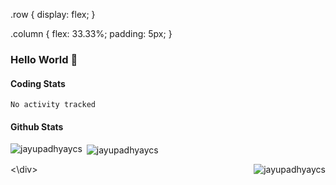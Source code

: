 .row {
  display: flex;
}

.column {
  flex: 33.33%;
  padding: 5px;
}

### Hello World 👋

#### Coding Stats
<!--START_SECTION:waka-->

```text
No activity tracked
```

<!--END_SECTION:waka-->
#### Github Stats
<div class="row"> 
<p class="column"><img align="left" src="https://github-readme-stats.vercel.app/api/top-langs?username=jayupadhyaycs&theme=tokyonight&show_icons=true&locale=en&layout=compact" alt="jayupadhyaycs" /></p>

<p class="column">&nbsp;<img align="center" src="https://github-readme-stats.vercel.app/api?username=jayupadhyaycs&theme=tokyonight&show_icons=true&locale=en" alt="jayupadhyaycs" /></p>

<p class="column"><img align="right" src="https://github-readme-streak-stats.herokuapp.com/?user=jayupadhyaycs&theme=tokyonight&" alt="jayupadhyaycs" /></p>
  <\div>
<!--
**JayUpadhyayCS/JayUpadhyayCS** is a ✨ _special_ ✨ repository because its `README.md` (this file) appears on your GitHub profile.

Here are some ideas to get you started:

- 🔭 I’m currently working on ...
- 🌱 I’m currently learning ...
- 👯 I’m looking to collaborate on ...
- 🤔 I’m looking for help with ...
- 💬 Ask me about ...
- 📫 How to reach me: ...
- 😄 Pronouns: ...
- ⚡ Fun fact: ...
-->
